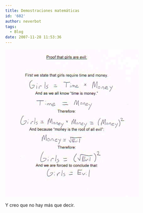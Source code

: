 ```yaml
---
title: Demostraciones matemáticas
id: '602'
author: neverbot
tags:
  - Blog
date: 2007-11-28 11:53:36
---
```


![Proof that girls are evil](./demostraciones-matematicas/girls_are_evil.jpg "Proof that girls are evil")

Y creo que no hay más que decir.